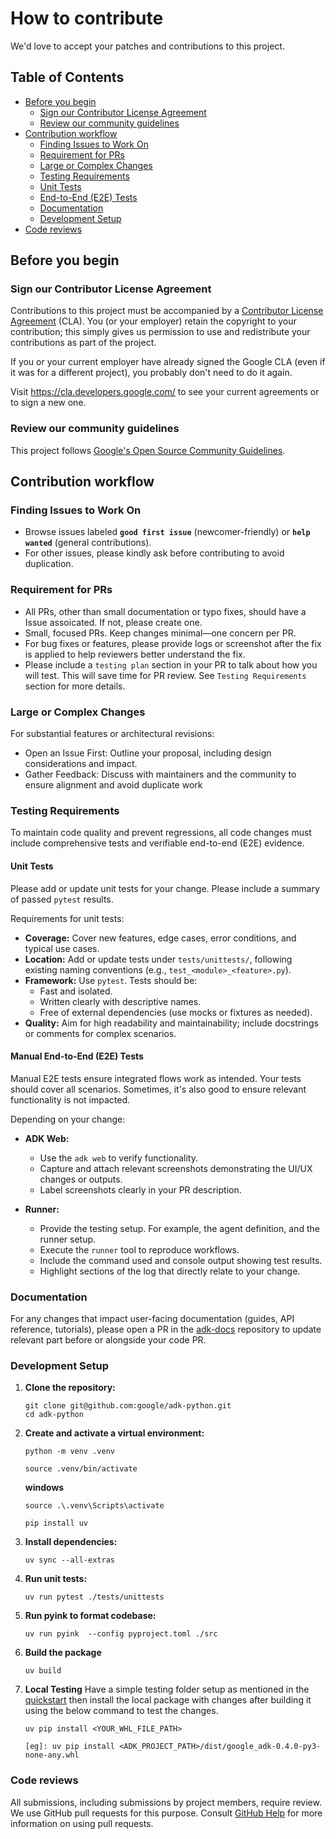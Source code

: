 # How to contribute

We'd love to accept your patches and contributions to this project.

## Table of Contents

- [Before you begin](#before-you-begin)  
  - [Sign our Contributor License Agreement](#sign-our-contributor-license-agreement)  
  - [Review our community guidelines](#review-our-community-guidelines)
- [Contribution workflow](#contribution-workflow)  
  - [Finding Issues to Work On](#finding-issues-to-work-on)  
  - [Requirement for PRs](#requirement-for-prs)  
  - [Large or Complex Changes](#large-or-complex-changes)  
  - [Testing Requirements](#testing-requirements)  
  - [Unit Tests](#unit-tests)  
  - [End-to-End (E2E) Tests](#manual-end-to-end-e2e-tests)  
  - [Documentation](#documentation)  
  - [Development Setup](#development-setup)  
- [Code reviews](#code-reviews)

  
## Before you begin

### Sign our Contributor License Agreement

Contributions to this project must be accompanied by a
[Contributor License Agreement](https://cla.developers.google.com/about) (CLA).
You (or your employer) retain the copyright to your contribution; this simply
gives us permission to use and redistribute your contributions as part of the
project.

If you or your current employer have already signed the Google CLA (even if it
was for a different project), you probably don't need to do it again.

Visit <https://cla.developers.google.com/> to see your current agreements or to
sign a new one.

### Review our community guidelines

This project follows
[Google's Open Source Community Guidelines](https://opensource.google/conduct/).

## Contribution workflow

### Finding Issues to Work On

- Browse issues labeled **`good first issue`** (newcomer-friendly) or **`help wanted`** (general contributions).  
- For other issues, please kindly ask before contributing to avoid duplication.


### Requirement for PRs

- All PRs, other than small documentation or typo fixes, should have a Issue assoicated. If not, please create one. 
- Small, focused PRs. Keep changes minimal—one concern per PR.
- For bug fixes or features, please provide logs or screenshot after the fix is applied to help reviewers better understand the fix.
- Please include a `testing plan` section in your PR to talk about how you will test. This will save time for PR review. See `Testing Requirements` section for more details.

### Large or Complex Changes
For substantial features or architectural revisions:

- Open an Issue First: Outline your proposal, including design considerations and impact.
- Gather Feedback: Discuss with maintainers and the community to ensure alignment and avoid duplicate work

### Testing Requirements

To maintain code quality and prevent regressions, all code changes must include comprehensive tests and verifiable end-to-end (E2E) evidence.


#### Unit Tests

Please add or update unit tests for your change. Please include a summary of passed `pytest` results.

Requirements for unit tests:

- **Coverage:** Cover new features, edge cases, error conditions, and typical use cases.  
- **Location:** Add or update tests under `tests/unittests/`, following existing naming conventions (e.g., `test_<module>_<feature>.py`).  
- **Framework:** Use `pytest`. Tests should be:  
  - Fast and isolated.  
  - Written clearly with descriptive names.  
  - Free of external dependencies (use mocks or fixtures as needed).  
- **Quality:** Aim for high readability and maintainability; include docstrings or comments for complex scenarios.

#### Manual End-to-End (E2E) Tests

Manual E2E tests ensure integrated flows work as intended. Your tests should cover all scenarios. Sometimes, it's also good to ensure relevant functionality is not impacted.

Depending on your change:

- **ADK Web:**  
  - Use the `adk web` to verify functionality.  
  - Capture and attach relevant screenshots demonstrating the UI/UX changes or outputs.  
  - Label screenshots clearly in your PR description.

- **Runner:**
  - Provide the testing setup. For example, the agent definition, and the runner setup.
  - Execute the `runner` tool to reproduce workflows.  
  - Include the command used and console output showing test results.  
  - Highlight sections of the log that directly relate to your change.

### Documentation

For any changes that impact user-facing documentation (guides, API reference, tutorials), please open a PR in the [adk-docs](https://github.com/google/adk-docs) repository to update relevant part before or alongside your code PR.

### Development Setup
1.  **Clone the repository:**

    ```shell
    git clone git@github.com:google/adk-python.git
    cd adk-python
    ```
2.  **Create and activate a virtual environment:**

    ```shell
    python -m venv .venv
    ```

    ```shell
    source .venv/bin/activate
    ```
    
    **windows**
    ```shell
    source .\.venv\Scripts\activate
    ```

    ```shell
    pip install uv
    ```

3.  **Install dependencies:**

    ```shell
    uv sync --all-extras
    ```
4.  **Run unit tests:**

    ```shell
    uv run pytest ./tests/unittests
    ```
5.  **Run pyink to format codebase:**

    ```shell
    uv run pyink  --config pyproject.toml ./src
    ```

6. **Build the package**
    ```shell
    uv build
    ```

7. **Local Testing**
    Have a simple testing folder setup as mentioned in the [quickstart](https://google.github.io/adk-docs/get-started/quickstart/)
    then install the local package with changes after building it using the below command to test the changes.

    ```shell
    uv pip install <YOUR_WHL_FILE_PATH>

    [eg]: uv pip install <ADK_PROJECT_PATH>/dist/google_adk-0.4.0-py3-none-any.whl
    ```

### Code reviews

All submissions, including submissions by project members, require review. We
use GitHub pull requests for this purpose. Consult
[GitHub Help](https://help.github.com/articles/about-pull-requests/) for more
information on using pull requests.

